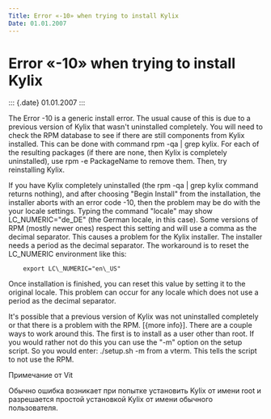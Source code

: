 ```yaml
---
Title: Error «-10» when trying to install Kylix
Date: 01.01.2007
---
```



Error «-10» when trying to install Kylix
========================================

::: {.date}
01.01.2007
:::

The Error -10 is a generic install error. The usual cause of this is due
to a previous version of Kylix that wasn\'t uninstalled completely. You
will need to check the RPM database to see if there are still components
from Kylix installed. This can be done with command rpm -qa \| grep
kylix. For each of the resulting packages (if there are none, then Kylix
is completely uninstalled), use rpm -e PackageName to remove them. Then,
try reinstalling Kylix.

If you have Kylix completely uninstalled (the rpm -qa \| grep kylix
command returns nothing), and after choosing "Begin Install" from the
installation, the installer aborts with an error code -10, then the
problem may be do with the your locale settings. Typing the command
"locale" may show LC\_NUMERIC="de\_DE" (the German locale, in this
case). Some versions of RPM (mostly newer ones) respect this setting and
will use a comma as the decimal separator. This causes a problem for the
Kylix installer. The installer needs a period as the decimal separator.
The workaround is to reset the LC\_NUMERIC environment like this:

        export LC\_NUMERIC="en\_US"

Once installation is finished, you can reset this value by setting it to
the original locale. This problem can occur for any locale which does
not use a period as the decimal separator. 

It\'s possible that a previous version of Kylix was not uninstalled
completely or that there is a problem with the RPM. [{more info}].
There are a couple ways to work around this. The first is to install as
a user other than root. If you would rather not do this you can use the
"-m" option on the setup script. So you would enter: ./setup.sh -m 
from a vterm. This tells the script to not use the RPM.

Примечание от Vit

Обычно ошибка возникает при попытке установить Kylix от имени root и
разрешается простой установкой Kylix от имени обычного пользователя.
